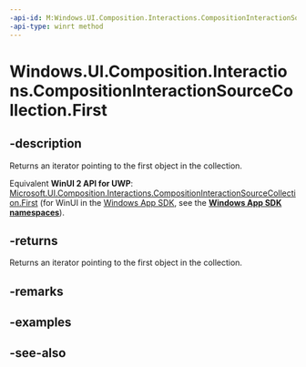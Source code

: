 ```yaml
---
-api-id: M:Windows.UI.Composition.Interactions.CompositionInteractionSourceCollection.First
-api-type: winrt method
---
```


<!-- Method syntax
public Windows.Foundation.Collections.IIterator<Windows.UI.Composition.Interactions.ICompositionInteractionSource> First()
-->

# Windows.UI.Composition.Interactions.CompositionInteractionSourceCollection.First

## -description
Returns an iterator pointing to the first object in the collection.

Equivalent **WinUI 2 API for UWP**: [Microsoft.UI.Composition.Interactions.CompositionInteractionSourceCollection.First](/windows/winui/api/microsoft.ui.composition.interactions.compositioninteractionsourcecollection.first) (for WinUI in the [Windows App SDK](/windows/apps/windows-app-sdk/), see the **[Windows App SDK namespaces](/windows/windows-app-sdk/api/winrt/)**).

## -returns
Returns an iterator pointing to the first object in the collection.

## -remarks

## -examples

## -see-also
